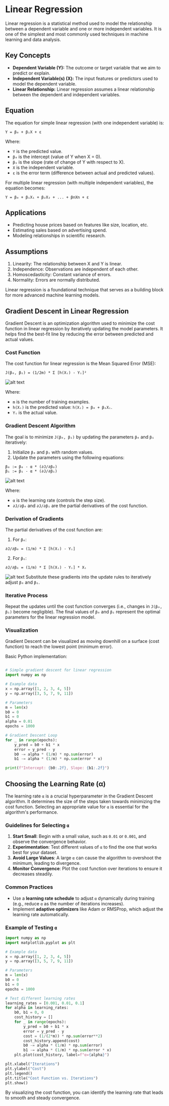 
# Linear Regression

Linear regression is a statistical method used to model the relationship between a dependent variable and one or more independent variables. It is one of the simplest and most commonly used techniques in machine learning and data analysis.

## Key Concepts

- **Dependent Variable (Y):** The outcome or target variable that we aim to predict or explain.
- **Independent Variable(s) (X):** The input features or predictors used to model the dependent variable.
- **Linear Relationship:** Linear regression assumes a linear relationship between the dependent and independent variables.

## Equation

The equation for simple linear regression (with one independent variable) is:

```
Y = β₀ + β₁X + ε
```

Where:
- `Y` is the predicted value.
- `β₀` is the intercept (value of Y when X = 0).
- `β₁` is the slope (rate of change of Y with respect to X).
- `X` is the independent variable.
- `ε` is the error term (difference between actual and predicted values).

For multiple linear regression (with multiple independent variables), the equation becomes:

```
Y = β₀ + β₁X₁ + β₂X₂ + ... + βnXn + ε
```

## Applications

- Predicting house prices based on features like size, location, etc.
- Estimating sales based on advertising spend.
- Modeling relationships in scientific research.

## Assumptions

1. Linearity: The relationship between X and Y is linear.
2. Independence: Observations are independent of each other.
3. Homoscedasticity: Constant variance of errors.
4. Normality: Errors are normally distributed.

Linear regression is a foundational technique that serves as a building block for more advanced machine learning models.


## Gradient Descent in Linear Regression

Gradient Descent is an optimization algorithm used to minimize the cost function in linear regression by iteratively updating the model parameters. It helps find the best-fit line by reducing the error between predicted and actual values.

### Cost Function

The cost function for linear regression is the Mean Squared Error (MSE):

```
J(β₀, β₁) = (1/2m) * Σ [h(Xᵢ) - Yᵢ]²
```

![alt text](image.png)

Where:
- `m` is the number of training examples.
- `h(Xᵢ)` is the predicted value: `h(Xᵢ) = β₀ + β₁Xᵢ`.
- `Yᵢ` is the actual value.

### Gradient Descent Algorithm

The goal is to minimize `J(β₀, β₁)` by updating the parameters `β₀` and `β₁` iteratively:

1. Initialize `β₀` and `β₁` with random values.
2. Update the parameters using the following equations:

```
β₀ := β₀ - α * (∂J/∂β₀)
β₁ := β₁ - α * (∂J/∂β₁)
```
![alt text](image-2.png)


Where:
- `α` is the learning rate (controls the step size).
- `∂J/∂β₀` and `∂J/∂β₁` are the partial derivatives of the cost function.

### Derivation of Gradients

The partial derivatives of the cost function are:

1. For `β₀`:
```
∂J/∂β₀ = (1/m) * Σ [h(Xᵢ) - Yᵢ]
```

2. For `β₁`:
```
∂J/∂β₁ = (1/m) * Σ [h(Xᵢ) - Yᵢ] * Xᵢ
```


![alt text](image-1.png)
Substitute these gradients into the update rules to iteratively adjust `β₀` and `β₁`.

### Iterative Process

Repeat the updates until the cost function converges (i.e., changes in `J(β₀, β₁)` become negligible). The final values of `β₀` and `β₁` represent the optimal parameters for the linear regression model.

### Visualization

Gradient Descent can be visualized as moving downhill on a surface (cost function) to reach the lowest point (minimum error).


Basic Python implementation:

```python

# Simple gradient descent for linear regression
import numpy as np

# Example data
x = np.array([1, 2, 3, 4, 5])
y = np.array([3, 5, 7, 9, 11])

# Parameters
m = len(x)
b0 = 0
b1 = 0
alpha = 0.01
epochs = 1000

# Gradient Descent Loop
for _ in range(epochs):
    y_pred = b0 + b1 * x
    error = y_pred - y
    b0 -= alpha * (1/m) * np.sum(error)
    b1 -= alpha * (1/m) * np.sum(error * x)

print(f"Intercept: {b0:.2f}, Slope: {b1:.2f}")
```


## Choosing the Learning Rate (α)

The learning rate `α` is a crucial hyperparameter in the Gradient Descent algorithm. It determines the size of the steps taken towards minimizing the cost function. Selecting an appropriate value for `α` is essential for the algorithm's performance.

### Guidelines for Selecting `α`

1. **Start Small**: Begin with a small value, such as `0.01` or `0.001`, and observe the convergence behavior.
2. **Experimentation**: Test different values of `α` to find the one that works best for your dataset.
3. **Avoid Large Values**: A large `α` can cause the algorithm to overshoot the minimum, leading to divergence.
4. **Monitor Convergence**: Plot the cost function over iterations to ensure it decreases steadily.

### Common Practices

- Use a **learning rate schedule** to adjust `α` dynamically during training (e.g., reduce `α` as the number of iterations increases).
- Implement **adaptive optimizers** like Adam or RMSProp, which adjust the learning rate automatically.

### Example of Testing `α`

```python
import numpy as np
import matplotlib.pyplot as plt

# Example data
x = np.array([1, 2, 3, 4, 5])
y = np.array([3, 5, 7, 9, 11])

# Parameters
m = len(x)
b0 = 0
b1 = 0
epochs = 1000

# Test different learning rates
learning_rates = [0.001, 0.01, 0.1]
for alpha in learning_rates:
    b0, b1 = 0, 0
    cost_history = []
    for _ in range(epochs):
        y_pred = b0 + b1 * x
        error = y_pred - y
        cost = (1/(2*m)) * np.sum(error**2)
        cost_history.append(cost)
        b0 -= alpha * (1/m) * np.sum(error)
        b1 -= alpha * (1/m) * np.sum(error * x)
    plt.plot(cost_history, label=f"α={alpha}")

plt.xlabel("Iterations")
plt.ylabel("Cost")
plt.legend()
plt.title("Cost Function vs. Iterations")
plt.show()
```

By visualizing the cost function, you can identify the learning rate that leads to smooth and steady convergence.
